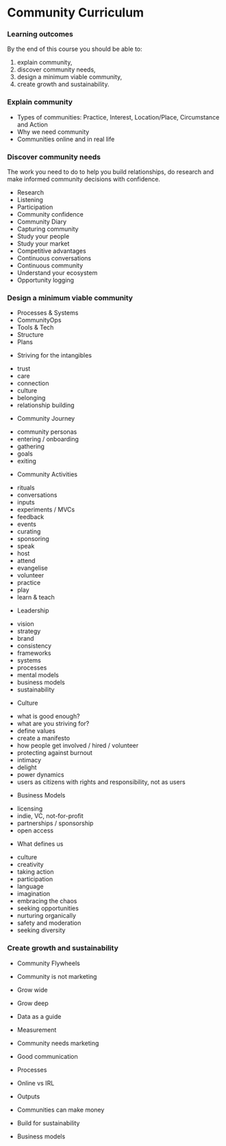 # Community Curriculum

### Learning outcomes

By the end of this course you should be able to: 

1. explain community, 
2. discover community needs, 
3. design a minimum viable community, 
4. create growth and sustainability. 

### Explain community

* Types of communities: Practice, Interest, Location/Place, Circumstance and Action
* Why we need community
* Communities online and in real life

### Discover community needs

The work you need to do to help you build relationships, do research and make informed community decisions with confidence.

* Research
* Listening
* Participation
* Community confidence
* Community Diary
* Capturing community
* Study your people
* Study your market
* Competitive advantages
* Continuous conversations
* Continuous community
* Understand your ecosystem
* Opportunity logging

### Design a minimum viable community

- Processes & Systems
- CommunityOps
- Tools & Tech
- Structure
- Plans

* Striving for the intangibles
- trust
- care
- connection
- culture
- belonging
- relationship building

* Community Journey
- community personas
- entering / onboarding
- gathering
- goals
- exiting

* Community Activities
- rituals
- conversations
- inputs
- experiments / MVCs
- feedback
- events
- curating
- sponsoring
- speak
- host
- attend
- evangelise
- volunteer
- practice
- play
- learn & teach

* Leadership
- vision
- strategy
- brand
- consistency
- frameworks
- systems
- processes
- mental models
- business models
- sustainability

* Culture
- what is good enough?
- what are you striving for?
- define values
- create a manifesto
- how people get involved / hired / volunteer
- protecting against burnout
- intimacy
- delight
- power dynamics
- users as citizens with rights and responsibility, not as users

* Business Models
- licensing
- indie, VC, not-for-profit
- partnerships / sponsorship
- open access

* What defines us
- culture
- creativity
- taking action
- participation
- language
- imagination
- embracing the chaos
- seeking opportunities
- nurturing organically
- safety and moderation
- seeking diversity

### Create growth and sustainability

* Community Flywheels
* Community is not marketing
* Grow wide
* Grow deep
* Data as a guide
* Measurement
* Community needs marketing
* Good communication
* Processes
* Online vs IRL
* Outputs

* Communities can make money
* Build for sustainability
* Business models
